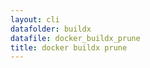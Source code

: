 ```yaml
---
layout: cli
datafolder: buildx
datafile: docker_buildx_prune
title: docker buildx prune
---
```

<!--
This page is automatically generated from Docker's source code. If you want to
suggest a change to the text that appears here, open a ticket or pull request
in the source repository on GitHub:

https://github.com/docker/buildx
-->
